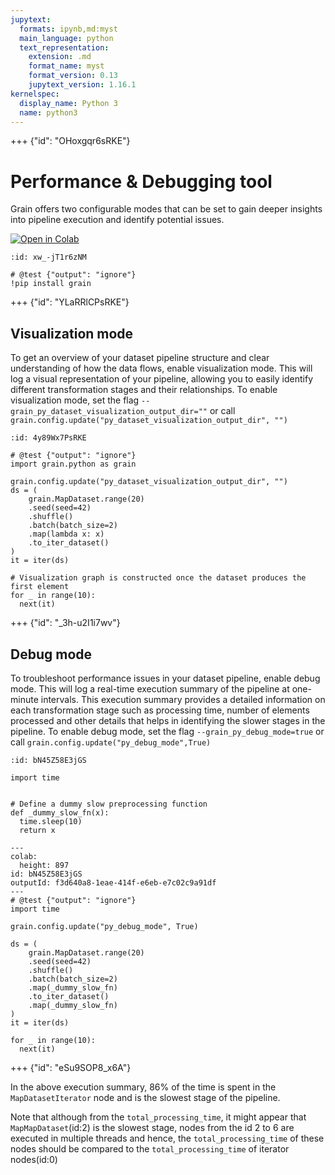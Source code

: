 ```yaml
---
jupytext:
  formats: ipynb,md:myst
  main_language: python
  text_representation:
    extension: .md
    format_name: myst
    format_version: 0.13
    jupytext_version: 1.16.1
kernelspec:
  display_name: Python 3
  name: python3
---
```


+++ {"id": "OHoxgqr6sRKE"}

# Performance & Debugging tool
Grain offers two configurable modes that can be set to gain deeper insights into
pipeline execution and identify potential issues.

[![Open in Colab](https://colab.research.google.com/assets/colab-badge.svg)](https://colab.research.google.com/github/google/grain/blob/main/docs/tutorials/dataset_debugging_tutorial.ipynb)

```{code-cell}
:id: xw_-jT1r6zNM

# @test {"output": "ignore"}
!pip install grain
```

+++ {"id": "YLaRRlCPsRKE"}

## Visualization mode
To get an overview of your dataset pipeline structure and clear understanding of
how the data flows, enable visualization mode. This will log a visual
representation of your pipeline, allowing you to easily identify different
transformation stages and their relationships. To enable visualization mode, set
the flag `--grain_py_dataset_visualization_output_dir=""` or call
`grain.config.update("py_dataset_visualization_output_dir", "")`

```{code-cell}
:id: 4y89Wx7PsRKE

# @test {"output": "ignore"}
import grain.python as grain

grain.config.update("py_dataset_visualization_output_dir", "")
ds = (
    grain.MapDataset.range(20)
    .seed(seed=42)
    .shuffle()
    .batch(batch_size=2)
    .map(lambda x: x)
    .to_iter_dataset()
)
it = iter(ds)

# Visualization graph is constructed once the dataset produces the first element
for _ in range(10):
  next(it)
```

+++ {"id": "_3h-u2I1i7wv"}

## Debug mode
To troubleshoot performance issues in your dataset pipeline, enable debug mode.
This will log a real-time execution summary of the pipeline at one-minute
intervals. This execution summary provides a detailed information on each
transformation stage such as processing time, number of elements processed and
other details that helps in identifying the slower stages in the pipeline.
To enable debug mode, set the flag `--grain_py_debug_mode=true` or call
`grain.config.update("py_debug_mode",True)`

```{code-cell}
:id: bN45Z58E3jGS

import time


# Define a dummy slow preprocessing function
def _dummy_slow_fn(x):
  time.sleep(10)
  return x
```

```{code-cell}
---
colab:
  height: 897
id: bN45Z58E3jGS
outputId: f3d640a8-1eae-414f-e6eb-e7c02c9a91df
---
# @test {"output": "ignore"}
import time

grain.config.update("py_debug_mode", True)

ds = (
    grain.MapDataset.range(20)
    .seed(seed=42)
    .shuffle()
    .batch(batch_size=2)
    .map(_dummy_slow_fn)
    .to_iter_dataset()
    .map(_dummy_slow_fn)
)
it = iter(ds)

for _ in range(10):
  next(it)
```

+++ {"id": "eSu9SOP8_x6A"}

In the above execution summary, 86% of the time is spent in the
`MapDatasetIterator` node and is the slowest stage of the pipeline.

Note that although from the `total_processing_time`, it might appear that
`MapMapDataset`(id:2) is the slowest stage, nodes from the id 2 to 6 are
executed in multiple threads and hence, the `total_processing_time` of these
nodes should be compared to the `total_processing_time` of iterator nodes(id:0)
